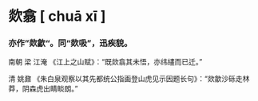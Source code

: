 # 欻翕  	[ chuā xī ]

### 亦作”欻歙“。同“欻吸”，迅疾貌。

南朝 梁 江淹 《江上之山赋》：“既欻翕其未悟，亦纬繣而已迁。”

清 姚鼐 《朱白泉观察以其先都统公指画登山虎见示因题长句》：“欻歙沙砾走林莽，阴森虎出睛睒朗。”